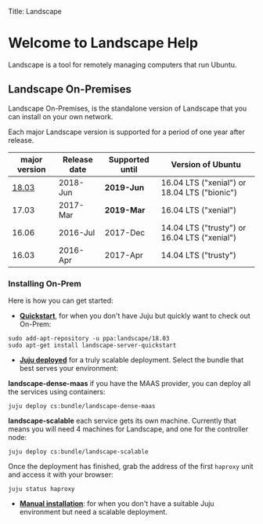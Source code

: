 Title: Landscape

# Welcome to Landscape Help

Landscape is a tool for remotely managing computers that run Ubuntu.

## Landscape On-Premises

Landscape On-Premises, is the standalone version of Landscape that you can install on your own network.

Each major Landscape version is supported for a period of one year after release.

| **major version**                | **Release date** | **Supported until** | **Version of Ubuntu** | 
| ----------------------           | ---------------- | ------------------- | --------------------- |
| [18.03](ReleaseNotes18.03.html)   | 2018-Jun         | **2019-Jun**            | 16.04 LTS ("xenial") or 18.04 LTS ("bionic") |
| 17.03                            | 2017-Mar         | **2019-Mar**            | 16.04 LTS ("xenial") |
| 16.06                            | 2016-Jul         | 2017-Dec            | 14.04 LTS ("trusty") or 16.04 LTS ("xenial") |
| 16.03                            | 2016-Apr         | 2017-Apr            | 14.04 LTS ("trusty") |


### Installing On-Prem

Here is how you can get started:

 * **[Quickstart](LDS/QuickstartDeployment18.03)**, for when you don't have Juju but quickly want to check out On-Prem:

``` 
sudo add-apt-repository -u ppa:landscape/18.03
sudo apt-get install landscape-server-quickstart
```

 * **[Juju deployed](LDS/JujuDeployment18.03)** for a truly scalable deployment. Select the bundle that best serves your environment:

**landscape-dense-maas** if you have the MAAS provider, you can deploy all the services using containers:

``` 
juju deploy cs:bundle/landscape-dense-maas
```

**landscape-scalable** each service gets its own machine. Currently that means you will need 4 machines for Landscape, and one for the controller node:

```
juju deploy cs:bundle/landscape-scalable
```

Once the deployment has finished, grab the address of the first `haproxy` unit and access it with your browser:

```
juju status haproxy
```

* **[Manual installation](LDS/ManualInstallation18.03)**: for when you don't have a suitable Juju environment but need a scalable deployment.
